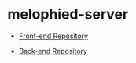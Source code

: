 # melophied-server
- [Front-end Repository](https://github.com/chuckchoiboi/melophied)

- [Back-end Repository](https://github.com/ifrah1/melophied-server)